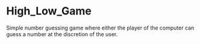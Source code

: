 # High_Low_Game
Simple number guessing game where either the player of the computer can guess a number at the discretion of the user.
